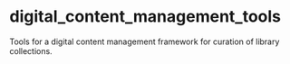 digital_content_management_tools
================================

Tools for a digital content management framework for curation of library collections.
